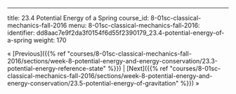 ---
title: 23.4 Potential Energy of a Spring
course_id: 8-01sc-classical-mechanics-fall-2016
menu:
  8-01sc-classical-mechanics-fall-2016:
    identifier: dd8aac7e9f2da3f0154f6d55f2390179_23.4-potential-energy-of-a-spring
    weight: 170

« [Previous]({{% ref "courses/8-01sc-classical-mechanics-fall-2016/sections/week-8-potential-energy-and-energy-conservation/23.3-potential-energy-reference-state" %}}) | [Next]({{% ref "courses/8-01sc-classical-mechanics-fall-2016/sections/week-8-potential-energy-and-energy-conservation/23.5-potential-energy-of-gravitation" %}}) »
